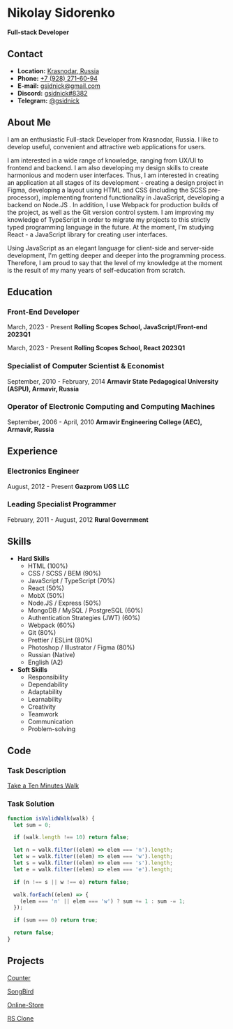 # Nikolay Sidorenko

**Full-stack Developer**

## Contact

- **Location:** [Krasnodar, Russia](https://goo.gl/maps/s3J8WYcZB4jJDzGK9)
- **Phone:** [+7 (928) 271-60-94](tel:+79282716094)
- **E-mail:** [gsidnick@gmail.com](mailto:gsidnick@gmail.com)
- **Discord:** [gsidnick#8382](https://discordapp.com/users/910837119314952202/)
- **Telegram:** [@gsidnick](https://t.me/gsidnick/)

## About Me
I am an enthusiastic Full-stack Developer from Krasnodar, Russia. I like
to develop useful, convenient and attractive web applications for users.

I am interested in a wide range of knowledge, ranging from UX/UI to frontend
and backend. I am also developing my design skills to create harmonious and
modern user interfaces. Thus, I am interested in creating an application at all
stages of its development - creating a design project in Figma, developing
a layout using HTML and CSS (including the SCSS pre-processor), implementing
frontend functionality in JavaScript, developing a backend on Node.JS .
In addition, I use Webpack for production builds of the project, as well as
the Git version control system. I am improving my knowledge of TypeScript in
order to migrate my projects to this strictly typed programming language in
the future. At the moment, I'm studying React - a JavaScript library for
creating user interfaces.

Using JavaScript as an elegant language for client-side and server-side
development, I'm getting deeper and deeper into the programming process.
Therefore, I am proud to say that the level of my knowledge at the moment
is the result of my many years of self-education from scratch.

## Education

### Front-End Developer

March, 2023 - Present
**Rolling Scopes School, JavaScript/Front-end 2023Q1**

March, 2023 - Present
**Rolling Scopes School, React 2023Q1**

### Specialist of Computer Scientist & Economist

September, 2010 - February, 2014
**Armavir State Pedagogical University (ASPU), Armavir, Russia**

### Operator of Electronic Computing and Computing Machines

September, 2006 - April, 2010
**Armavir Engineering College (AEC), Armavir, Russia**

## Experience

### Electronics Engineer
August, 2012 - Present
**Gazprom UGS LLC**

### Leading Specialist Programmer
February, 2011 - August, 2012
**Rural Government**

## Skills

- **Hard Skills**
    - HTML (100%)
    - CSS / SCSS / BEM (90%)
    - JavaScript / TypeScript (70%)
    - React (50%)
    - MobX (50%)
    - Node.JS / Express (50%)
    - MongoDB / MySQL / PostgreSQL (60%)
    - Authentication Strategies (JWT) (60%)
    - Webpack (60%)
    - Git (80%)
    - Prettier / ESLint (80%)
    - Photoshop / Illustrator / Figma (80%)
    - Russian (Native)
    - English (A2)
- **Soft Skills**
    - Responsibility
    - Dependability
    - Adaptability
    - Learnability
    - Creativity
    - Teamwork
    - Communication
    - Problem-solving

## Code

### Task Description

[Take a Ten Minutes Walk](https://www.codewars.com/kata/54da539698b8a2ad76000228)

### Task Solution
```javascript
function isValidWalk(walk) {
  let sum = 0;

  if (walk.length !== 10) return false;

  let n = walk.filter((elem) => elem === 'n').length;
  let w = walk.filter((elem) => elem === 'w').length;
  let s = walk.filter((elem) => elem === 's').length;
  let e = walk.filter((elem) => elem === 'e').length;

  if (n !== s || w !== e) return false;

  walk.forEach((elem) => {
    (elem === 'n' || elem === 'w') ? sum += 1 : sum -= 1;
  });

  if (sum === 0) return true;

  return false;
}
```

## Projects

[Counter](https://counter-gsidnick.netlify.app/)

[SongBird](https://songbird-gsidnick.netlify.app/)

[Online-Store](https://online-store-gsidnick.netlify.app/)

[RS Clone](https://rsclone-reactors.netlify.app/)
